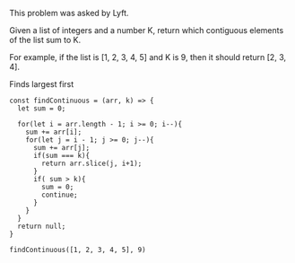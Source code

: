 This problem was asked by Lyft.

Given a list of integers and a number K, return which contiguous elements of the list sum to K.

For example, if the list is [1, 2, 3, 4, 5] and K is 9, then it should return [2, 3, 4].


Finds largest first
```
const findContinuous = (arr, k) => {
  let sum = 0;

  for(let i = arr.length - 1; i >= 0; i--){
    sum += arr[i];
    for(let j = i - 1; j >= 0; j--){
      sum += arr[j];
      if(sum === k){
        return arr.slice(j, i+1);
      } 
      if( sum > k){
        sum = 0;
        continue;
      } 
    }
  }
  return null;
}

findContinuous([1, 2, 3, 4, 5], 9)

```


